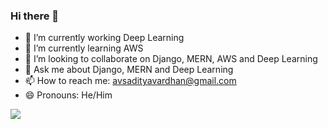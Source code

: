 ### Hi there 👋

- 🔭 I’m currently working Deep Learning
- 🌱 I’m currently learning AWS 
- 👯 I’m looking to collaborate on Django, MERN, AWS and Deep Learning
- 💬 Ask me about Django, MERN and Deep Learning
- 📫 How to reach me: avsadityavardhan@gmail.com
- 😄 Pronouns: He/Him


<img align="center" src="https://github-readme-stats.anuraghazra1.vercel.app/api/top-langs/?username=avs18&layout=compact&theme=radical" />
